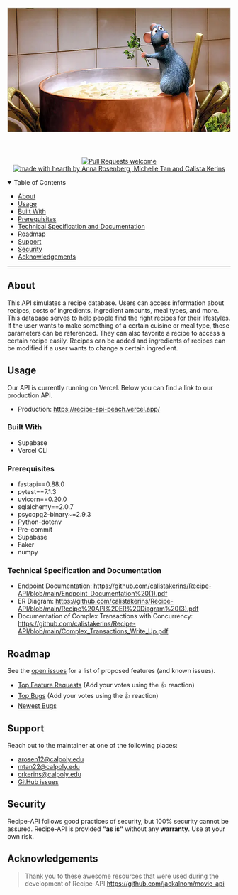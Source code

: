 <h1 align="center">
  <a href="https://github.com/calistakerins/Recipe-API">
    <!-- Please provide path to your logo here -->
    <img src=./remy.jpg?raw=true alt="Logo" width="600" height="280">
  </a>
</h1>


<div align="center">
<br />

[![Pull Requests welcome](https://img.shields.io/badge/PRs-welcome-ff69b4.svg?style=flat-square)](https://github.com/calistakerins/Recipe-API/issues?q=is%3Aissue+is%3Aopen+label%3A%22help+wanted%22)
[![made with hearth by Anna Rosenberg, Michelle Tan and Calista Kerins](https://img.shields.io/badge/%3C%2F%3E%20with%20%E2%99%A5%20by-AM&C-ff1414.svg?style=flat-square)](https://github.com/annarosenberg-lab)

</div>

<details open="open">
<summary>Table of Contents</summary>

- [About](#About)
- [Usage](#usage)
- [Built With](#built-with)
- [Prerequisites](#prerequisites)
- [Technical Specification and Documentation](#Technical-Specification-and-Documentation)
- [Roadmap](#roadmap) 
- [Support](#support)
- [Security](#security)
- [Acknowledgements](#acknowledgements)

</details>

---

## About

This API simulates a recipe database. Users can access information about recipes, costs of ingredients, ingredient amounts, meal types, and more. This database serves to help people find the right recipes for their lifestyles. If the user wants to make something of a certain cuisine or meal type, these parameters can be referenced. They can also favorite a recipe to access a certain recipe easily. Recipes can be added and ingredients of recipes can be modified if a user wants to change a certain ingredient. 


</details>

## Usage

Our API is currently running on Vercel. Below you can find a link to our production API.

- Production: https://recipe-api-peach.vercel.app/

### Built With

- Supabase
- Vercel CLI 

### Prerequisites

- fastapi==0.88.0
- pytest==7.1.3
- uvicorn==0.20.0
- sqlalchemy==2.0.7
- psycopg2-binary~=2.9.3
- Python-dotenv
- Pre-commit
- Supabase
- Faker
- numpy


### Technical Specification and Documentation

- Endpoint Documentation: https://github.com/calistakerins/Recipe-API/blob/main/Endpoint_Documentation%20(1).pdf
- ER Diagram: https://github.com/calistakerins/Recipe-API/blob/main/Recipe%20API%20ER%20Diagram%20(3).pdf
- Documentation of Complex Transactions with Concurrency: https://github.com/calistakerins/Recipe-API/blob/main/Complex_Transactions_Write_Up.pdf


## Roadmap

See the [open issues](https://github.com/calistakerins/Recipe-API/issues) for a list of proposed features (and known issues).

- [Top Feature Requests](https://github.com/calistakerins/Recipe-API/issues?q=label%3Aenhancement+is%3Aopen+sort%3Areactions-%2B1-desc) (Add your votes using the 👍 reaction)
- [Top Bugs](https://github.com/calistakerins/Recipe-API/issues?q=is%3Aissue+is%3Aopen+label%3Abug+sort%3Areactions-%2B1-desc) (Add your votes using the 👍 reaction)
- [Newest Bugs](https://github.com/calistakerins/Recipe-API/issues?q=is%3Aopen+is%3Aissue+label%3Abug)

## Support

Reach out to the maintainer at one of the following places:

- arosen12@calpoly.edu
- mtan22@calpoly.edu
- crkerins@calpoly.edu
- [GitHub issues](https://github.com/calistakerins/Recipe-API/issues/new?assignees=&labels=question&template=04_SUPPORT_QUESTION.md&title=support%3A+)

## Security

Recipe-API follows good practices of security, but 100% security cannot be assured.
Recipe-API is provided **"as is"** without any **warranty**. Use at your own risk.

## Acknowledgements

> Thank you to these awesome resources that were used during the development of Recipe-API
> https://github.com/jackalnom/movie_api
